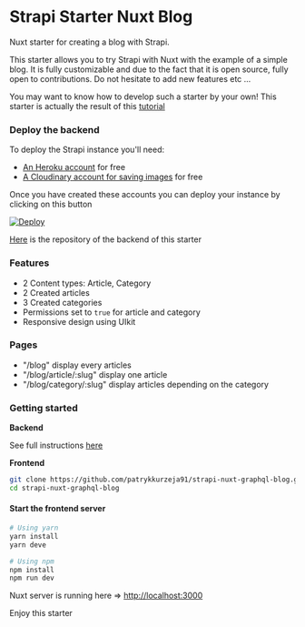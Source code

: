 # Strapi Starter Nuxt Blog

Nuxt starter for creating a blog with Strapi.

This starter allows you to try Strapi with Nuxt with the example of a simple blog. It is fully customizable and due to the fact that it is open source, fully open to contributions. Do not hesitate to add new features etc ...

You may want to know how to develop such a starter by your own! This starter is actually the result of this [tutorial](https://strapi.io/blog/build-a-blog-using-nuxt-strapi-and-apollo)


### Deploy the backend

To deploy the Strapi instance you'll need:

- [An Heroku account](https://signup.heroku.com/) for free
- [A Cloudinary account for saving images](https://cloudinary.com/users/register/free) for free

Once you have created these accounts you can deploy your instance by clicking on this button

[![Deploy](https://www.herokucdn.com/deploy/button.svg)](https://heroku.com/deploy?template=https://github.com/strapi/strapi-starter-blog)

[Here](https://github.com/strapi/strapi-starter-blog) is the repository of the backend of this starter

### Features

- 2 Content types: Article, Category
- 2 Created articles
- 3 Created categories
- Permissions set to `true` for article and category
- Responsive design using UIkit

### Pages

- "/blog" display every articles
- "/blog/article/:slug" display one article
- "/blog/category/:slug" display articles depending on the category

### Getting started

**Backend**

See full instructions [here](https://github.com/strapi/strapi-starter-blog)

**Frontend**

```bash
git clone https://github.com/patrykkurzeja91/strapi-nuxt-graphql-blog.git
cd strapi-nuxt-graphql-blog
```

#### Start the frontend server

```bash
# Using yarn
yarn install
yarn deve

# Using npm
npm install
npm run dev
```

Nuxt server is running here => [http://localhost:3000](http://localhost:3000)

Enjoy this starter
